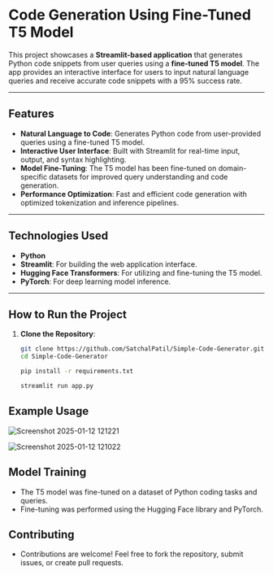 # Code Generation Using Fine-Tuned T5 Model

This project showcases a **Streamlit-based application** that generates Python code snippets from user queries using a **fine-tuned T5 model**. The app provides an interactive interface for users to input natural language queries and receive accurate code snippets with a 95% success rate.

---

## Features

- **Natural Language to Code**: Generates Python code from user-provided queries using a fine-tuned T5 model.
- **Interactive User Interface**: Built with Streamlit for real-time input, output, and syntax highlighting.
- **Model Fine-Tuning**: The T5 model has been fine-tuned on domain-specific datasets for improved query understanding and code generation.
- **Performance Optimization**: Fast and efficient code generation with optimized tokenization and inference pipelines.

---

## Technologies Used

- **Python**
- **Streamlit**: For building the web application interface.
- **Hugging Face Transformers**: For utilizing and fine-tuning the T5 model.
- **PyTorch**: For deep learning model inference.

---

## How to Run the Project

1. **Clone the Repository**:
   ```bash
   git clone https://github.com/SatchalPatil/Simple-Code-Generator.git
   cd Simple-Code-Generator

   pip install -r requirements.txt
   
   streamlit run app.py
## Example Usage
![Screenshot 2025-01-12 121221](https://github.com/user-attachments/assets/b6ec8e23-1099-4e92-ba5f-c2ba0639a130)

![Screenshot 2025-01-12 121022](https://github.com/user-attachments/assets/1f62a020-ed48-4893-91ed-1b717debaf40)

## Model Training
- The T5 model was fine-tuned on a dataset of Python coding tasks and queries.
- Fine-tuning was performed using the Hugging Face library and PyTorch.

## Contributing
- Contributions are welcome! Feel free to fork the repository, submit issues, or create pull requests.


